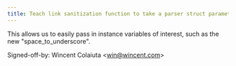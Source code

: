 ```yaml
---
title: Teach link sanitization function to take a parser struct parameter (wikitext, 4256e0a)
---
```


This allows us to easily pass in instance variables of interest, such as the new "space\_to\_underscore".

Signed-off-by: Wincent Colaiuta &lt;win@wincent.com&gt;
